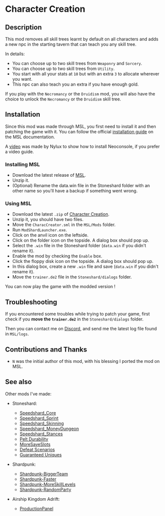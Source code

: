 # Character Creation

## Description

This mod removes all skill trees learnt by default on all characters and adds a new npc in the starting tavern that can teach you any skill tree.

In details:
- You can choose up to two skill trees from `Weaponry` and `Sorcery`.
- You can choose up to two skill trees from `Utility`.
- You start with all your stats at `10` but with an extra `3` to allocate wherever you want.
- This npc can also teach you an extra if you have enough gold.

If you play with the `Necromancy` or the `Druidism` mod, you will also have the choice to unlock the `Necromancy` or the `Druidism` skill tree.

## Installation

Since this mod was made through MSL, you first need to install it and then patching the game with it.
You can follow the official [installation guide](https://modshardteam.github.io/ModShardLauncher/guides/how-to-play-mod.html) on the MSL documentation.

A [video](https://www.youtube.com/watch?v=_J0oJYGi38E&t=13s&ab_channel=Nylux) was made by Nylux to show how to install Neoconsole, if you prefer a video guide.

### Installing MSL

- Download the latest release of [MSL](https://github.com/ModShardTeam/ModShardLauncher).
- Unzip it.
- (Optional) Rename the data.win file in the Stoneshard folder with an other name so you'll have a backup if something went wrong.

### Using MSL

- Download the latest `.zip` of [Character Creation](https://github.com/remyCases/CharacterCreator/releases).
- Unzip it, you should have two files.
- Move the `CharacCreator.sml` in the `MSL/Mods` folder.
- Run `ModShardLauncher.exe`.
- Click on the anvil icon on the leftside.
- Click on the folder icon on the topside. A dialog box should pop up.
- Select the `.win` file in the Stoneshard folder (`data.win` if you didn't rename it).
- Enable the mod by checking the `Enable` box.
- Click the floppy disk icon on the topside. A dialog box should pop up.
- In this dialog box, create a new `.win` file and save (`data.win` if you didn't rename it).
- Move the `trainer.de2` file in the `Stoneshard/dialogs` folder.

You can now play the game with the modded version !

## Troubleshooting

If you encountered some troubles while trying to patch your game, first check if you **move the `trainer.de2`** in the `Stoneshard/dialogs` folder.

Then you can contact me on [Discord](https://discord.com/users/200330865522376704), and send me the latest log file found in `MSL/logs`.

## Contributions and Thanks

- `N` was the initial author of this mod, with his blessing I ported the mod on MSL.

## See also

Other mods I've made:
- Stoneshard:
    - [Speedshard_Core](https://github.com/remyCases/SpeedshardCore)
    - [Speedshard_Sprint](https://github.com/remyCases/SpeedshardSprint)
    - [Speedshard_Skinning](https://github.com/remyCases/SpeedshardSkinning)
    - [Speedshard_MoneyDungeon](https://github.com/remyCases/SpeedshardMoneyDungeon)
    - [Speedshard_Stances](https://github.com/remyCases/SpeedshardStances)
    - [Pelt Durability](https://github.com/remyCases/Stoneshard-PeltDurability)
    - [MoreSaveSlots](https://github.com/remyCases/Stoneshard-MoreSaveSlots)
    - [Defeat Scenarios](https://github.com/remyCases/Stoneshard-DefeatScenarios)
    - [Guaranteed Uniques](https://github.com/remyCases/GuaranteedUniques)

- Shardpunk:
    - [Shardpunk-BiggerTeam](https://github.com/remyCases/Shardpunk-BiggerTeam)
    - [Shardpunk-Faster](https://github.com/remyCases/Shardpunk-Faster)
    - [Shardpunk-MoreSkillLevels](https://github.com/remyCases/Shardpunk-MoreSkillLevels)
    - [Shardpunk-RandomParty](https://github.com/remyCases/Shardpunk-RandomParty)

- Airship Kingdom Adrift:
    - [ProductionPanel](https://github.com/remyCases/AKAMod_ProdPanel)